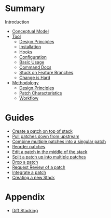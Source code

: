 # Summary

[Introduction](./introduction.md)

- [Conceptual Model](./conceptual-model.md)
- [Tool](./tool.md)
	- [Design Principles](./tool/design-principles.md)
	- [Installation](./tool/installation.md)
	- [Hooks](./tool/hooks.md)
	- [Configuration](./tool/configuration.md)
	- [Basic Usage]()
	- [Command Docs]()
	- [Stuck on Feature Branches]()
	- [Change is Hard]()
- [Methodology]()
	- [Design Principles]()
	- [Patch Characteristics]()
	- [Workflow]()

# Guides

- [Create a patch on top of stack]()
- [Pull patches down from upstream]()
- [Combine multiple patches into a singular patch]()
- [Reorder patches]()
- [Edit a patch in the middle of the stack]()
- [Split a patch up into multiple patches]()
- [Drop a patch]()
- [Request Review of a patch]()
- [Integrate a patch]()
- [Creating a new Stack]()

# Appendix

- [Diff Stacking]()
